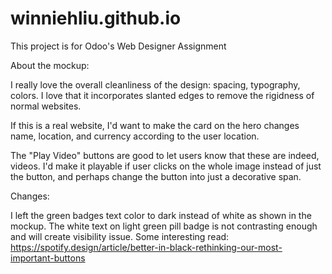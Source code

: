 # winniehliu.github.io

This project is for Odoo's Web Designer Assignment


About the mockup:

I really love the overall cleanliness of the design: spacing, typography, colors. I love that it incorporates slanted edges to remove the rigidness of normal websites.

If this is a real website, I'd want to make the card on the hero changes name, location, and currency according to the user location.

The "Play Video" buttons are good to let users know that these are indeed, videos. I'd make it playable if user clicks on the whole image instead of just the button, and perhaps change the button into just a decorative span. 


Changes:

I left the green badges text color to dark instead of white as shown in the mockup. The white text on light green pill badge is not contrasting enough and will create visibility issue. Some interesting read: https://spotify.design/article/better-in-black-rethinking-our-most-important-buttons

